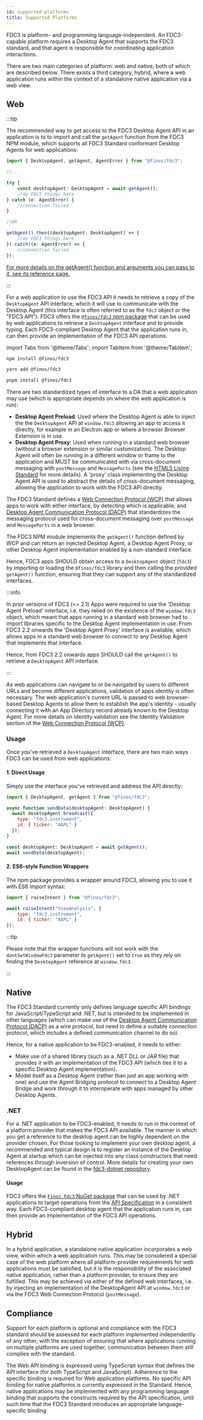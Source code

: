 ```yaml
---
id: supported-platforms
title: Supported Platforms
---
```


FDC3 is platform- and programming language-independent. An FDC3-capable platform requires a Desktop Agent that supports the FDC3 standard, and that agent is responsible for coordinating application interactions.

There are two main categories of platform: web and native, both of which are described below. There exists a third category, hybrid, where a web application runs within the context of a standalone native application via a web view.

## Web

:::tip

The recommended way to get access to the FDC3 Desktop Agent API in an application is to to import and call the `getAgent` function from the FDC3 NPM module, which supports all FDC3 Standard conformant Desktop Agents for web applications:

```ts
import { DesktopAgent, getAgent, AgentError } from "@finos/fdc3";

//...

try {
    const desktopAgent: DesktopAgent = await getAgent();
    //do FDC3 things here
} catch (e: AgentError) {
    //connection failed
}

//OR

getAgent().then((desktopAgent: DesktopAgent) => {
    //do FDC3 things here
}).catch((e: AgentError) => {
    //connection failed
});
```

[For more details on the getAgent() function and arguments you can pass to it, see its reference page.](ref/GetAgent)

:::

For a web application to use the FDC3 API it needs to retrieve a copy of the `DesktopAgent` API interface, which it will use to communicate with the Desktop Agent (this interface is often referred to as the `fdc3` object or the "FDC3 API"). FDC3 offers the [`@finos/fdc3` npm package](https://www.npmjs.com/package/@finos/fdc3) that can be used by web applications to retrieve a `DesktopAgent` interface and to provide typing. Each FDC3-compliant Desktop Agent that the application runs in, can then provide an implementation of the FDC3 API operations.

import Tabs from '@theme/Tabs';
import TabItem from '@theme/TabItem';

<Tabs>
<TabItem value="npm" label="npm">

```bash
npm install @finos/fdc3
```

</TabItem>
<TabItem value="yarn" label="yarn">

```bash
yarn add @finos/fdc3
```

</TabItem>
<TabItem value="pnpm" label="pnpm">

```bash
pnpm install @finos/fdc3
```

</TabItem>
</Tabs>

There are two standardized types of interface to a DA that a web application may use (which is appropriate depends on where the web application is run):

- **Desktop Agent Preload**: Used where the Desktop Agent is able to inject the the `DesktopAgent` API at `window.fdc3` allowing an app to access it directly, for example in an Electron app or where a browser Browser Extension is in use.
- **Desktop Agent Proxy**: Used when running in a standard web browser (without a browser extension or similar customization). The Desktop Agent will often be running in a different window or frame to the application and MUST be communicated with via cross-document messaging with `postMessage` and `MessagePorts` (see the [HTML5 Living Standard](https://html.spec.whatwg.org/multipage/web-messaging.html) for more details). A 'proxy' class implementing the Desktop Agent API is used to abstract the details of cross-document messaging, allowing the application to work with the FDC3 API directly.

The FDC3 Standard defines a [Web Connection Protocol (WCP)](specs/webConnectionProtocol) that allows apps to work with either interface, by detecting which is applicable, and [Desktop Agent Communication Protocol (DACP)](../specs/desktopAgentCommunicationProtocol) that standardizes the messaging protocol used for cross-document messaging over `postMessage` and `MessagePorts` in a web browser.

The FDC3 NPM module implements the `getAgent()` function defined by WCP and can return an injected Desktop Agent, a Desktop Agent Proxy, or other Desktop Agent implementation enabled by a non-standard interface.

Hence, FDC3 apps SHOULD obtain access to a `DesktopAgent` object (`fdc3`) by importing or loading the `@finos/fdc3` library and then calling the provided `getAgent()` function, ensuring that they can support any of the standardized interfaces.

:::info

In prior versions of FDC3 (<= 2.1) Apps were required to use the 'Desktop Agent Preload' interface, i.e. they relied on the existence of the `window.fdc3` object, which meant that apps running in a standard web browser had to import libraries specific to the Desktop Agent implementation in use. From FDC3 2.2 onwards the 'Desktop Agent Proxy' interface is available, which allows apps in a standard web browser to connect to any Desktop Agent that implements that interface.

Hence, from FDC3 2.2 onwards apps SHOULD call the `getAgent()` to retrieve a `DesktopAgent` API interface.

:::

As web applications can navigate to or be navigated by users to different URLs and become different applications, validation of apps identity is often necessary. The web application's current URL is passed to web browser-based Desktop Agents to allow them to establish the app's identity - usually connecting it with an App Directory record already known to the Desktop Agent. For more details on identity validation see the Identity Validation section of the [Web Connection Protocol (WCP)](specs/webConnectionProtocol).

### Usage

Once you've retrieved a `DesktopAgent` interface, there are two main ways FDC3 can be used from web applications:

#### 1. Direct Usage

Simply use the interface you've retrieved and address the API directly:

```js
import { DesktopAgent, getAgent } from "@finos/fdc3";

async function sendData(desktopAgent: DesktopAgent) {
  await desktopAgent.broadcast({
    type: "fdc3.instrument",
    id: { ticker: "AAPL" }
  });
}

const desktopAgent: DesktopAgent = await getAgent();
await sendData(desktopAgent);
```

#### 2. ES6-style Function Wrappers

The npm package provides a wrapper around FDC3, allowing you to use it with ES6 import syntax:

```javascript
import { raiseIntent } from "@finos/fdc3";

await raiseIntent("ViewAnalysis", {
    type: "fdc3.instrument",
    id: { ticker: "AAPL" }
});
```

:::tip

Please note that the wrapper functions will not work with the `dontSetWindowFdc3` parameter to `getAgent()` set to `true` as they rely on finding the `DesktopAgent` reference at `window.fdc3`.

:::

## Native

The FDC3 Standard currently only defines language specific API bindings for JavaScript/TypeScript and .NET, but is intended to be implemented in other languages (which can make use of the [Desktop Agent Communication Protocol (DACP)](../specs/desktopAgentCommunicationProtocol) as a wire protocol, but need to define a suitable connection protocol, which includes a defined communication channel to do so).  

Hence, for a native application to be FDC3-enabled, it needs to either:

- Make use of a shared library (such as a .NET DLL or JAR file) that provides it with an implementation of the FDC3 API (which ties it to a specific Desktop Agent implementation).
- Model itself as a Desktop Agent (rather than just an app working with one) and use the Agent Bridging protocol to connect to a Desktop Agent Bridge and work through it to interoperate with apps managed by other Desktop Agents.

### .NET

For a .NET application to be FDC3-enabled, it needs to run in the context of a platform provider that makes the FDC3 API available.  The manner in which you get a reference to the desktop agent can be highly dependent on the provider chosen.  For those looking to implement your own desktop agent, a recommended and typical design is to register an instance of the Desktop Agent at startup which can be injected into any class constructors that need references through inversion of control.  More details for creating your own DesktopAgent can be found in the [fdc3-dotnet repository](https://github.com/finos/fdc3-dotnet).

#### Usage

FDC3 offers the [`Finos.Fdc3` NuGet package](https://www.nuget.org/packages/Finos.Fdc3) that can be used by .NET applications to target operations from the [API Specification](./spec) in a consistent way. Each FDC3-compliant desktop agent that the application runs in, can then provide an implementation of the FDC3 API operations.

## Hybrid

In a hybrid application, a standalone native application incorporates a web view, within which a web application runs. This may be considered a special case of the web platform where all platform-provider requirements for web applications must be satisfied, but it is the responsibility of the associated native application, rather than a platform provider, to ensure they are fulfilled. This may be achieved via either of the defined web interfaces, i.e. by injecting an implementation of the DesktopAgent API at `window.fdc3` or via the FDC3 Web Connection Protocol (`postMessage`).

## Compliance

Support for each platform is optional and compliance with the FDC3 standard should be assessed for each platform implemented independently of any other, with the exception of ensuring that where applications running on multiple platforms are used together, communication between them still complies with the standard.

The Web API binding is expressed using TypeScript syntax that defines the API interface (for both TypeScript and JavaScript). Adherence to the specific binding is required for Web application platforms. No specific API binding for native platforms is currently expressed in the Standard. Hence, native applications may be implemented with any programming language binding that supports the constructs required by the API specification, until such time that the FDC3 Standard introduces an appropriate language-specific binding.
